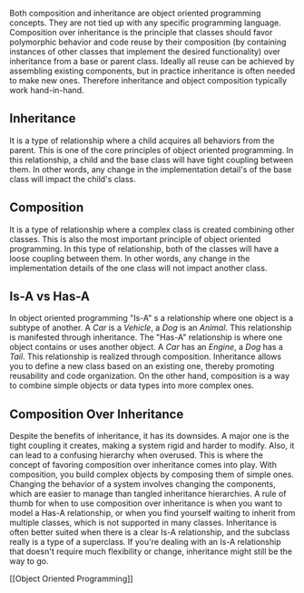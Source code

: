 Both composition and inheritance are object oriented programming concepts. They are not tied up with any specific programming language.
Composition over inheritance is the principle that classes should favor polymorphic behavior and code reuse by their composition (by containing instances of other classes that implement the desired functionality) over inheritance from a base or parent class. Ideally all reuse can be achieved by assembling existing components, but in practice inheritance is often needed to make new ones. Therefore inheritance and object composition typically work hand-in-hand.
## Inheritance
It is a type of relationship where a child acquires all behaviors from the parent. This is one of the core principles of object oriented programming. In this relationship, a child and the base class will have tight coupling between them. In other words, any change in the implementation detail's of the base class will impact the child's class.
## Composition
It is a type of relationship where a complex class is created combining other classes. This is also the most important principle of object oriented programming. In this type of relationship, both of the classes will have a loose coupling between them. In other words, any change in the implementation details of the one class will not impact another class.
## Is-A vs Has-A
In object oriented programming  "Is-A" s a relationship where one object is a subtype of another. A *Car* is a *Vehicle*, a *Dog* is an *Animal*. This relationship is manifested through inheritance. The "Has-A" relationship is where one object contains or uses another object. A *Car* has an *Engine*, a *Dog* has a *Tail*. This relationship is realized through composition.
Inheritance allows you to define a new class based on an existing one, thereby promoting reusability and code organization. On the other hand, composition is a way to combine simple objects or data types into more complex ones.
## Composition Over Inheritance
Despite the benefits of inheritance, it has its downsides. A major one is the tight coupling it creates, making a system rigid and harder to modify. Also, it can lead to a confusing hierarchy when overused. This is where the concept of favoring composition over inheritance comes into play.
With composition, you build complex objects by composing them of simple ones. Changing the behavior of a system involves changing the components, which are easier to manage than tangled inheritance hierarchies.
A rule of thumb for when to use composition over inheritance is when you want to model a Has-A relationship, or when you find yourself waiting to inherit from multiple classes, which is not supported in many classes.
Inheritance is often better suited when there is a clear Is-A relationship, and the subclass really is a type of a superclass. If you're dealing with an Is-A relationship that doesn't require much flexibility or change, inheritance might still be the way to go.

[[Object Oriented Programming]]